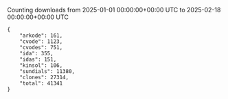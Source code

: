 
Counting downloads from 2025-01-01 00:00:00+00:00 UTC to 2025-02-18 00:00:00+00:00 UTC

```
{
    "arkode": 161,
    "cvode": 1123,
    "cvodes": 751,
    "ida": 355,
    "idas": 151,
    "kinsol": 106,
    "sundials": 11380,
    "clones": 27314,
    "total": 41341
}
```
